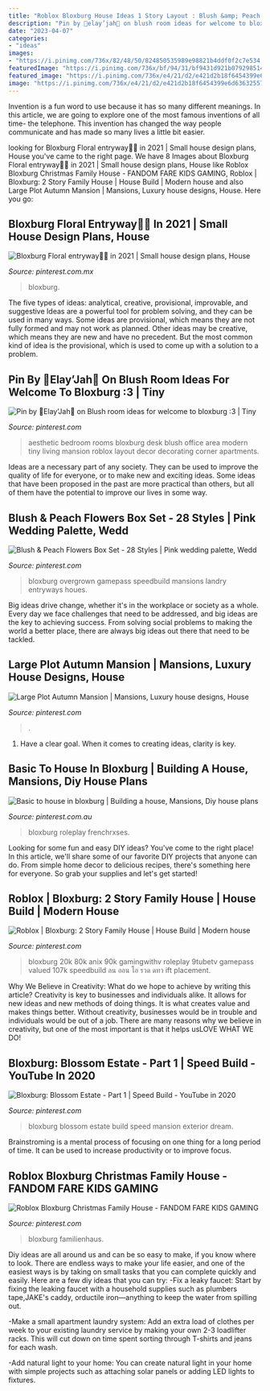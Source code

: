 ```yaml
---
title: "Roblox Bloxburg House Ideas 1 Story Layout : Blush &amp; Peach Flowers Box Set"
description: "Pin by 💖elay’jah💖 on blush room ideas for welcome to bloxburg :3"
date: "2023-04-07"
categories:
- "ideas"
images:
- "https://i.pinimg.com/736x/82/48/50/824850535989e98821b4ddf0f2c7e534.jpg"
featuredImage: "https://i.pinimg.com/736x/bf/94/31/bf9431d921b07929851419b9111b7097.jpg"
featured_image: "https://i.pinimg.com/736x/e4/21/d2/e421d2b18f6454399e6d636325577faa.jpg"
image: "https://i.pinimg.com/736x/e4/21/d2/e421d2b18f6454399e6d636325577faa.jpg"
---
```



Invention is a fun word to use because it has so many different meanings. In this article, we are going to explore one of the most famous inventions of all time- the telephone. This invention has changed the way people communicate and has made so many lives a little bit easier.

	

		
looking for Bloxburg Floral entryway🌸🌸 in 2021 | Small house design plans, House you've came to the right page. We have 8 Images about Bloxburg Floral entryway🌸🌸 in 2021 | Small house design plans, House like Roblox Bloxburg Christmas Family House - FANDOM FARE KIDS GAMING, Roblox | Bloxburg: 2 Story Family House | House Build | Modern house and also Large Plot Autumn Mansion | Mansions, Luxury house designs, House. Here you go:
		
    
## Bloxburg Floral Entryway🌸🌸 In 2021 | Small House Design Plans, House

<img loading=lazy src="https://i.pinimg.com/736x/5f/d6/17/5fd61764c0dabfe27eb37888d4bd3e47.jpg" onerror="this.onerror=null;this.src='https://tse1.mm.bing.net/th?id=OIP.-Lgqzc-VqNwZt6cZ4UDS7QHaGE&amp;pid=15.1';" alt="Bloxburg Floral entryway🌸🌸 in 2021 | Small house design plans, House">

_Source: pinterest.com.mx_

>bloxburg. 

	

The five types of ideas: analytical, creative, provisional, improvable, and suggestive
Ideas are a powerful tool for problem solving, and they can be used in many ways. Some ideas are provisional, which means they are not fully formed and may not work as planned. Other ideas may be creative, which means they are new and have no precedent. But the most common kind of idea is the provisional, which is used to come up with a solution to a problem.

    
## Pin By 💖Elay’Jah💖 On Blush Room Ideas For Welcome To Bloxburg :3 | Tiny

<img loading=lazy src="https://i.pinimg.com/736x/df/0c/a3/df0ca33dc61b07df470f8d2d7dafc42b.jpg" onerror="this.onerror=null;this.src='https://tse4.mm.bing.net/th?id=OIP.__m2eVBjOgWPTO3T_YE9vQHaEF&amp;pid=15.1';" alt="Pin by 💖Elay’Jah💖 on Blush room ideas for welcome to bloxburg :3 | Tiny">

_Source: pinterest.com_

>aesthetic bedroom rooms bloxburg desk blush office area modern tiny living mansion roblox layout decor decorating corner apartments. 

	

Ideas are a necessary part of any society. They can be used to improve the quality of life for everyone, or to make new and exciting ideas. Some ideas that have been proposed in the past are more practical than others, but all of them have the potential to improve our lives in some way.

    
## Blush &amp; Peach Flowers Box Set - 28 Styles | Pink Wedding Palette, Wedd

<img loading=lazy src="https://i.pinimg.com/736x/bf/94/31/bf9431d921b07929851419b9111b7097.jpg" onerror="this.onerror=null;this.src='https://tse4.mm.bing.net/th?id=OIP.8XTzWgfAn5c2Sy8IgfdBvQHaFj&amp;pid=15.1';" alt="Blush &amp; Peach Flowers Box Set - 28 Styles | Pink wedding palette, Wedd">

_Source: pinterest.com_

>bloxburg overgrown gamepass speedbuild mansions landry entryways houes. 

	

Big ideas drive change, whether it's in the workplace or society as a whole. Every day we face challenges that need to be addressed, and big ideas are the key to achieving success. From solving social problems to making the world a better place, there are always big ideas out there that need to be tackled.

    
## Large Plot Autumn Mansion | Mansions, Luxury House Designs, House

<img loading=lazy src="https://i.pinimg.com/736x/82/48/50/824850535989e98821b4ddf0f2c7e534.jpg" onerror="this.onerror=null;this.src='https://tse3.mm.bing.net/th?id=OIP.hFZlIg9vCro3G-EdNHmLoAHaEQ&amp;pid=15.1';" alt="Large Plot Autumn Mansion | Mansions, Luxury house designs, House">

_Source: pinterest.com_

>. 

	

1. Have a clear goal. When it comes to creating ideas, clarity is key.

    
## Basic To House In Bloxburg | Building A House, Mansions, Diy House Plans

<img loading=lazy src="https://i.pinimg.com/736x/69/48/16/694816713bc83d80cfae2c80632d78b6.jpg" onerror="this.onerror=null;this.src='https://tse2.mm.bing.net/th?id=OIP.bI0W3_4cf2MBivnPw4P3UwHaEK&amp;pid=15.1';" alt="Basic to house in bloxburg | Building a house, Mansions, Diy house plans">

_Source: pinterest.com.au_

>bloxburg roleplay frenchrxses. 

	

Looking for some fun and easy DIY ideas? You've come to the right place! In this article, we'll share some of our favorite DIY projects that anyone can do. From simple home decor to delicious recipes, there's something here for everyone. So grab your supplies and let's get started!

    
## Roblox | Bloxburg: 2 Story Family House | House Build | Modern House

<img loading=lazy src="https://i.pinimg.com/736x/f4/7c/71/f47c71fc2f4c2b9fe3cdba70776ca745.jpg" onerror="this.onerror=null;this.src='https://tse4.mm.bing.net/th?id=OIP.Iv-8NgZtJqGh-F55dVRlAAHaEK&amp;pid=15.1';" alt="Roblox | Bloxburg: 2 Story Family House | House Build | Modern house">

_Source: pinterest.com_

>bloxburg 20k 80k anix 90k gamingwithv roleplay 9tubetv gamepass valued 107k speedbuild ลน ออน โอ รวด ดทว ift placement. 

	

Why We Believe in Creativity: What do we hope to achieve by writing this article?
Creativity is key to businesses and individuals alike. It allows for new ideas and new methods of doing things. It is what creates value and makes things better. Without creativity, businesses would be in trouble and individuals would be out of a job. There are many reasons why we believe in creativity, but one of the most important is that it helps usLOVE WHAT WE DO!

    
## Bloxburg: Blossom Estate - Part 1 | Speed Build - YouTube In 2020

<img loading=lazy src="https://i.pinimg.com/736x/2c/15/c6/2c15c6c856b991deb055b0982eff8ec5.jpg" onerror="this.onerror=null;this.src='https://tse3.mm.bing.net/th?id=OIP.YOlD1A-ARrTzxePwS6APtgHaEK&amp;pid=15.1';" alt="Bloxburg: Blossom Estate - Part 1 | Speed Build - YouTube in 2020">

_Source: pinterest.com_

>bloxburg blossom estate build speed mansion exterior dream. 

	

Brainstroming is a mental process of focusing on one thing for a long period of time. It can be used to increase productivity or to improve focus.

    
## Roblox Bloxburg Christmas Family House - FANDOM FARE KIDS GAMING

<img loading=lazy src="https://i.pinimg.com/736x/e4/21/d2/e421d2b18f6454399e6d636325577faa.jpg" onerror="this.onerror=null;this.src='https://tse3.mm.bing.net/th?id=OIP.Z8quH9NQtv6CaOH5VRlqUAHaEJ&amp;pid=15.1';" alt="Roblox Bloxburg Christmas Family House - FANDOM FARE KIDS GAMING">

_Source: pinterest.com_

>bloxburg familienhaus. 

	

Diy ideas are all around us and can be so easy to make, if you know where to look.
There are endless ways to make your life easier, and one of the easiest ways is by taking on small tasks that you can complete quickly and easily. Here are a few diy ideas that you can try:
-Fix a leaky faucet: Start by fixing the leaking faucet with a household supplies such as plumbers tape,JAKE's caddy, orductile iron—anything to keep the water from spilling out.

-Make a small apartment laundry system: Add an extra load of clothes per week to your existing laundry service by making your own 2-3 loadlifter racks. This will cut down on time spent sorting through T-shirts and jeans for each wash.

-Add natural light to your home: You can create natural light in your home with simple projects such as attaching solar panels or adding LED lights to fixtures.

